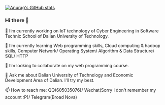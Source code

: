 [![Anurag's GitHub stats](https://github-readme-stats.vercel.app/api?username=hgjs1342342313)](https://github.com/hgjs1342342313/hgjs1342342313)
### Hi there 👋

🔭 I’m currently working on IoT technology of Cyber Engineering in Software Technic School of Dalian University of Technology.

🌱 I’m currently learning Web programming skills, Cloud computing & hadoop skills, Computer Network/ Operating System/ Algorithm & Data Structure/ SQL/ HTTP

👯 I’m looking to collaborate on my web programming course.

💬 Ask me about Dalian University of Technology and Economic Development Area of Dalian. I'll try my best.

📫 How to reach me: QQ(605035076)/ Wechat(Sorry I don't remember my account :P)/ Telegram(Broad Nova)

<!--
**hgjs1342342313/hgjs1342342313** is a ✨ _special_ ✨ repository because its `README.md` (this file) appears on your GitHub profile.

Here are some ideas to get you started:

- 🔭 I’m currently working on ...
- 🌱 I’m currently learning ...
- 👯 I’m looking to collaborate on ...
- 🤔 I’m looking for help with ...
- 💬 Ask me about ...
- 📫 How to reach me: ...
- 😄 Pronouns: ...
- ⚡ Fun fact: ...
-->
